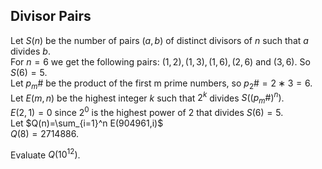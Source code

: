 ## Divisor Pairs

Let  $S(n)$  be the number of pairs  $(a,b)$  of distinct divisors of  $n$  such that  $a$  divides  $b$.  
For  $n=6$  we get the following pairs:  $(1,2),(1,3),(1,6),(2,6)$  and  $(3,6)$. So  $S(6)=5$.  
Let  $p_m\#$  be the product of the first  m  prime numbers, so  $p_2\#=2∗3=6$.  
Let  $E(m,n)$  be the highest integer  $k$  such that  $2^k$  divides  $S((p_m\#)^n)$.  
$E(2,1)=0$  since  $2^0$  is the highest power of $2$ that divides $S(6)=5$.  
Let  $Q(n)=\sum_{i=1}^n E(904961,i)$  
$Q(8)=2714886$.

Evaluate  $Q(10^{12})$.
